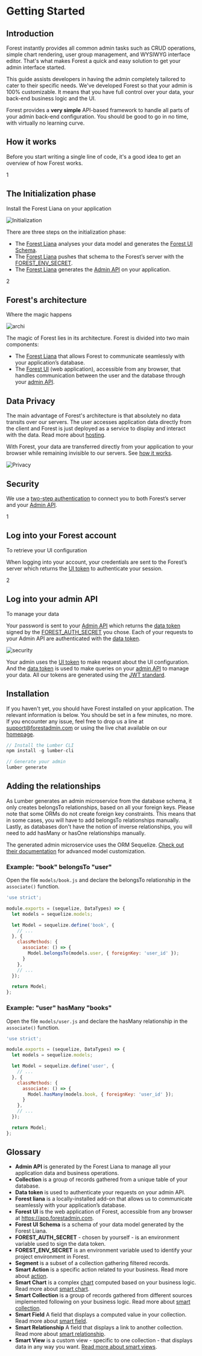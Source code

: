 # Getting Started

## Introduction

Forest instantly provides all common admin tasks such as CRUD operations, simple
chart rendering, user group management, and WYSIWYG interface editor.
That's what makes Forest a quick and easy solution to get your admin interface started.

This guide assists developers in having the admin completely tailored to cater
to their specific needs. We've developed Forest so that your admin is 100%
customizable. It means that you have full control over your data, your back-end
business logic and the UI.

Forest provides a **very simple** API-based framework to handle all parts of
your admin back-end configuration. You should be good to go in no time,
with virtually no learning curve.

## How it works

Before you start writing a single line of code, it's a good idea to get an overview of how Forest works.

<div class="l-step">
    <span class="l-step__number l-step__number--active u-f-l u-hm-r">1</span>
    <div class="u-o-h">
      <h2 class="l-step__title">The Initialization phase</h2>
      <p class="l-step__description">Install the Forest Liana on your application</p>
    </div>
</div>

<img src="/public/img/initialization_phase.png" alt="Initialization" class="img--retina">

There are three steps on the initialization phase:

- The <a href="#glossary">Forest Liana</a> analyses your data model and generates the <a href="#glossary">Forest UI Schema</a>.
- The <a href="#glossary">Forest Liana</a> pushes that schema to the Forest’s server with the <a href="#glossary">FOREST_ENV_SECRET</a>.
- The <a href="#glossary">Forest Liana</a> generates the <a href="#glossary">Admin API</a> on your application.

<div class="l-step">
    <span class="l-step__number l-step__number--active u-f-l u-hm-r">2</span>
    <div class="u-o-h">
      <h2 class="l-step__title">Forest's architecture</h2>
      <p class="l-step__description">Where the magic happens</p>
    </div>
</div>

<img src="/public/img/architecture.png" alt="archi" class="img--retina">

The magic of Forest lies in its architecture. Forest is divided into two main components:

- The <a href="#glossary">Forest Liana</a> that allows Forest to communicate seamlessly with your application’s database.
- The <a href="#glossary">Forest UI</a> (web application), accessible from any browser, that handles communication between the user and the database through your <a href="#glossary">admin API</a>.


## Data Privacy

The main advantage of Forest's architecture is that absolutely no data transits over our servers. The user accesses application data directly from the client and Forest is just deployed as a service to display and interact with the data. Read more about <a href="http://doc.forestadmin.com/knowledge-base/#hosting">hosting</a>.

With Forest, your data are transferred directly from your application to your browser while remaining invisible to our servers. See <a href="#how-it-works">how it works</a>.

![Privacy](/public/img/data_privacy.png "privacy")

## Security

We use a <a href="http://doc.forestadmin.com/knowledge-base/#accessibility">two-step authentication</a> to connect you to both Forest’s server and your <a href="#glossary">Admin API</a>.

<div class="l-step l-dmt">
    <span class="l-step__number l-step__number--active u-f-l u-hm-r">1</span>
    <div class="u-o-h">
      <h2 class="l-step__title">Log into your Forest account</h2>
      <p class="l-step__description">To retrieve your UI configuration</p>
    </div>
</div>

When logging into your account, your credentials are sent to the Forest’s server which returns the <a href="#glossary">UI token</a> to authenticate your session.

<div class="l-step">
    <span class="l-step__number l-step__number--active u-f-l u-hm-r">2</span>
    <div class="u-o-h">
      <h2 class="l-step__title">Log into your admin API</h2>
      <p class="l-step__description">To manage your data</p>
    </div>
</div>

Your password is sent to your <a href="#glossary">Admin API</a> which returns the <a href="#glossary">data token</a> signed by the <a href="#glossary">FOREST_AUTH_SECRET</a> you chose. Each of your requests to your Admin API are authenticated with the <a href="#glossary">data token</a>.

<img src="/public/img/data_security.png" alt="security" class="img--retina">

Your admin uses the <a href="#glossary">UI token</a> to make request about the UI configuration. And the <a href="#glossary">data token</a> is used to make queries on your <a href="#glossary">admin API</a> to manage your data. All our tokens are generated using the <a href="https://jwt.io/">JWT standard</a>.

## Installation

If you haven't yet, you should have Forest installed on your application.
The relevant information is below. You should be set in a few minutes, no more.
If you encounter any issue, feel free to drop us a line at
<a href="mailto:support@forestadmin.com">support@forestadmin.com</a> or using the live chat
available on our <a href="http://www.forestadmin.com">homepage</a>.

```javascript
// Install the Lumber CLI
npm install -g lumber-cli

// Generate your admin
lumber generate
```

## Adding the relationships

As Lumber generates an admin microservice from the database schema, it only
creates belongsTo relationships, based on all your foreign keys. Please note
that some ORMs do not create foreign key constraints. This means that in some
cases, you will have to add belongsTo relationships manually. Lastly, as
databases don't have the notion of inverse relationships, you will need to add
hasMany or hasOne relationships manually.

The generated admin microservice uses the ORM Sequelize. <a
href="http://docs.sequelizejs.com/" target="_blank">Check out their
documentation</a> for advanced model customization.

### Example: "book" belongsTo "user"

Open the file `models/book.js` and declare the belongsTo relationship in the
`associate()` function.

```javascript
'use strict';

module.exports = (sequelize, DataTypes) => {
  let models = sequelize.models;

  let Model = sequelize.define('book', {
    // ...
  }, {
    classMethods: {
      associate: () => {
        Model.belongsTo(models.user, { foreignKey: 'user_id' });
      }
    },
    // ...
  });

  return Model;
};
```

### Example: "user" hasMany "books"

Open the file `models/user.js` and declare the hasMany relationship in the
`associate()` function.

```javascript
'use strict';

module.exports = (sequelize, DataTypes) => {
  let models = sequelize.models;

  let Model = sequelize.define('user', {
    // ...
  }, {
    classMethods: {
      associate: () => {
        Model.hasMany(models.book, { foreignKey: 'user_id' });
      }
    },
    // ...
  });

  return Model;
};
```

## Glossary

- **Admin API** is generated by the Forest Liana to manage all your application data and business operations.
- **Collection** is a group of records gathered from a unique table of your database.
- **Data token** is used to authenticate your requests on your admin API.
- **Forest liana** is a locally-installed add-on that allows us to communicate seamlessly with your application’s database.
- **Forest UI** is the web application of Forest, accessible from any browser at <a href="#smart-charts">https://app.forestadmin.com</a>.
- **Forest UI Schema** is a schema of your data model generated by the Forest Liana.
- **FOREST_AUTH_SECRET** - chosen by yourself - is an environment variable used to sign the data token.
- **FOREST_ENV_SECRET** is an environment variable used to identify your project environment in Forest.
- **Segment** is a subset of a collection gathering filtered records.
- **Smart Action** is a specific action related to your business. Read more about <a href="#smart-action">action</a>.
- **Smart Chart** is a complex <a href="#simple-charts">chart</a> computed based on your business logic. Read more about <a href="#smart-charts">smart chart</a>.
- **Smart Collection** is a group of records gathered from different sources implemented following on your business logic. Read more about <a href="#smart-collections">smart collection</a>.
- **Smart Field** A field that displays a computed value in your collection. Read more about <a href="#smart-fields">smart field</a>.
- **Smart Relationship** A field that displays a link to another collection. Read more about <a href="#smart-relationships">smart relationship</a>.
- **Smart View** is a custom view - specific to one collection - that displays data in any way you want. <a href="#smart-views">Read more about smart views</a>.

